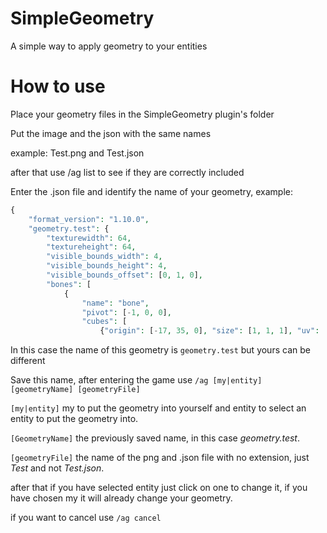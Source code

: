 # SimpleGeometry
A simple way to apply geometry to your entities
# How to use

Place your geometry files in the SimpleGeometry plugin's folder

Put the image and the json with the same names

example: Test.png and Test.json

after that use /ag list to see if they are correctly included

Enter the .json file and identify the name of your geometry, example:

```php
{
	"format_version": "1.10.0",
	"geometry.test": {
		"texturewidth": 64,
		"textureheight": 64,
		"visible_bounds_width": 4,
		"visible_bounds_height": 4,
		"visible_bounds_offset": [0, 1, 0],
		"bones": [
			{
				"name": "bone",
				"pivot": [-1, 0, 0],
				"cubes": [
					{"origin": [-17, 35, 0], "size": [1, 1, 1], "uv": [60, 0]}.....

```
In this case the name of this geometry is `geometry.test` but yours can be different

Save this name, after entering the game use `/ag [my|entity] [geometryName] [geometryFile]`

`[my|entity]` my to put the geometry into yourself and entity to select an entity to put the geometry into.

`[GeometryName]` the previously saved name, in this case *geometry.test*.

`[geometryFile]` the name of the png and .json file with no extension, just *Test* and not *Test.json*.


after that if you have selected entity just click on one to change it, if you have chosen my it will already change your geometry.

if you want to cancel use `/ag cancel`

